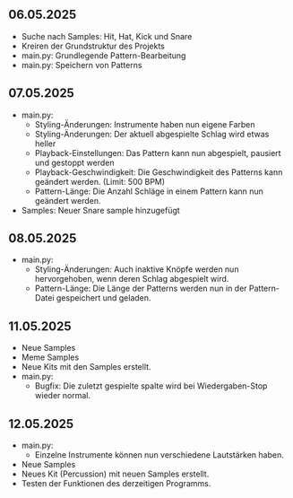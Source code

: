 ## 06.05.2025
- Suche nach Samples: Hit, Hat, Kick und Snare
- Kreiren der Grundstruktur des Projekts
- main.py: Grundlegende Pattern-Bearbeitung
- main.py: Speichern von Patterns
## 07.05.2025
- main.py: 
    - Styling-Änderungen: Instrumente haben nun eigene Farben
    - Styling-Änderungen: Der aktuell abgespielte Schlag wird etwas heller
    - Playback-Einstellungen: Das Pattern kann nun abgespielt, pausiert und gestoppt werden
    - Playback-Geschwindigkeit: Die Geschwindigkeit des Patterns kann geändert werden. (Limit: 500 BPM)
    - Pattern-Länge: Die Anzahl Schläge in einem Pattern kann nun geändert werden.
- Samples: Neuer Snare sample hinzugefügt
## 08.05.2025
- main.py:
    - Styling-Änderungen: Auch inaktive Knöpfe werden nun hervorgehoben, wenn deren Schlag abgespielt wird.
    - Pattern-Länge: Die Länge der Patterns werden nun in der Pattern-Datei gespeichert und geladen.
## 11.05.2025
- Neue Samples
- Meme Samples
- Neue Kits mit den Samples erstellt.
- main.py:
    - Bugfix: Die zuletzt gespielte spalte wird bei Wiedergaben-Stop wieder normal.
## 12.05.2025
- main.py:
    - Einzelne Instrumente können nun verschiedene Lautstärken haben.
- Neue Samples
- Neues Kit (Percussion) mit neuen Samples erstellt.    
- Testen der Funktionen des derzeitigen Programms.